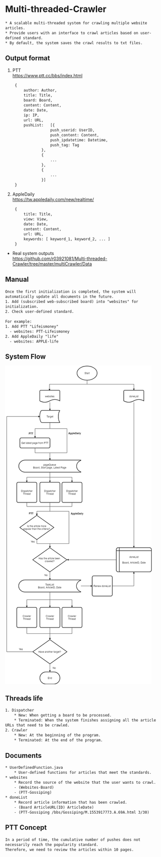 # Multi-threaded-Crawler
	* A scalable multi-threaded system for crawling multiple website articles.  
	* Provide users with an interface to crawl articles based on user-defined standard.
	* By default, the system saves the crawl results to txt files.

## Output format
1. PTT  
https://www.ptt.cc/bbs/index.html 

		{
			author: Author,
			title: Title,
			board: Board,
			content: Content,
			date: Date,
			ip: IP,
			url: URL,
			pushList:	[{
						push_userid: UserID,
						push_content: Content,
						push_ipdatetime: Datetime,
						push_tag: Tag
					},
					{
						...
					},
					{
						...
					}]
		}
	
2. AppleDaily    
https://tw.appledaily.com/new/realtime/

		{
			title: Title,
			view: View,
			date: Date,
			content: Content,
			url: URL,
			keywords: [ keyword_1, keyword_2, ... ]
		}
- Real system outputs  
https://github.com/r03921081/Multi-threaded-Crawler/tree/master/multiCrawler/Data
	
## Manual
	Once the first initialization is completed, the system will automatically update all documents in the future. 	
	1. Add (subscribed web-subscribed board) into "websites" for initialization.
	2. Check user-defined standard.	
	
	For example: 
	1. Add PTT "Lifeismoney"  	
	  - websites: PTT-Lifeismoney
	2. Add AppleDaily "life"
	  - websites: APPLE-life

## System Flow

![](https://github.com/r03921081/Multi-threaded-Crawler/blob/master/multiCrawler/Image/Crawler.png)

## Threads life
	1. Dispatcher
		* New: When getting a board to be processed.
		* Terminated: When the system finishes assigning all the article URLs that need to be crawled.
	2. Crawler
		* New: At the beginning of the program.
		* Terminated: At the end of the program.

## Documents
	* UserDefinedFunction.java
		* User-defined functions for articles that meet the standards.
	* websites  
		* Record the source of the website that the user wants to crawl. 
		- (Websites-Board)  
		- (PTT-Gossiping)
	* doneList  
		* Record article information that has been crawled.  
		- (Board ArticleURL(ID) ArticleDate)  
		- (PTT-Gossiping /bbs/Gossiping/M.1553917773.A.69A.html 3/30)

## PTT Concept

	In a period of time, the cumulative number of pushes does not necessarily reach the popularity standard.
	Therefore, we need to review the articles within 10 pages.
